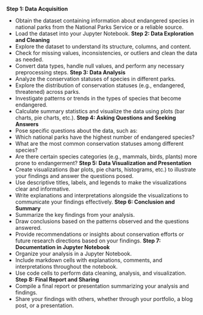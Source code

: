 **Step 1: Data Acquisition**
- Obtain the dataset containing information about endangered species in national parks from the National Parks Service or a reliable source.
- Load the dataset into your Jupyter Notebook.
**Step 2: Data Exploration and Cleaning**
- Explore the dataset to understand its structure, columns, and content.
- Check for missing values, inconsistencies, or outliers and clean the data as needed.
- Convert data types, handle null values, and perform any necessary preprocessing steps.
**Step 3: Data Analysis**
- Analyze the conservation statuses of species in different parks.
- Explore the distribution of conservation statuses (e.g., endangered, threatened) across parks.
- Investigate patterns or trends in the types of species that become endangered.
- Calculate summary statistics and visualize the data using plots (bar charts, pie charts, etc.).
**Step 4: Asking Questions and Seeking Answers**
- Pose specific questions about the data, such as:
- Which national parks have the highest number of endangered species?
- What are the most common conservation statuses among different species?
- Are there certain species categories (e.g., mammals, birds, plants) more prone to endangerment?
**Step 5: Data Visualization and Presentation**
- Create visualizations (bar plots, pie charts, histograms, etc.) to illustrate your findings and answer the questions posed.
- Use descriptive titles, labels, and legends to make the visualizations clear and informative.
- Write explanations and interpretations alongside the visualizations to communicate your findings effectively.
**Step 6: Conclusion and Summary**
- Summarize the key findings from your analysis.
- Draw conclusions based on the patterns observed and the questions answered.
- Provide recommendations or insights about conservation efforts or future research directions based on your findings.
**Step 7: Documentation in Jupyter Notebook**
- Organize your analysis in a Jupyter Notebook.
- Include markdown cells with explanations, comments, and interpretations throughout the notebook.
- Use code cells to perform data cleaning, analysis, and visualization.
**Step 8: Final Report and Sharing**
- Compile a final report or presentation summarizing your analysis and findings.
- Share your findings with others, whether through your portfolio, a blog post, or a presentation.
